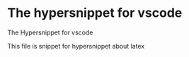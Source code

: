 # The hypersnippet for vscode
The Hypersnippet for vscode

This file is snippet for hypersnippet about latex
